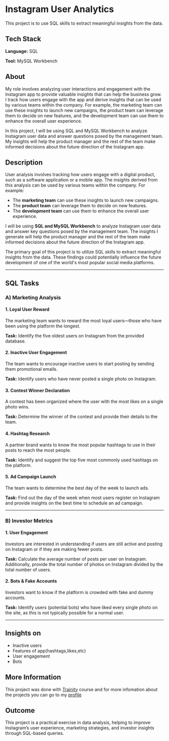 
# Instagram User Analytics
This project is to use SQL skills to extract meaningful insights from the data. 


## Tech Stack

**Language:** SQL

**Tool:** MySQL Workbench


## About

My role involves analyzing user interactions and engagement with the Instagram app to provide valuable insights that can help the business grow. I track how users engage with the app and derive insights that can be used by various teams within the company. For example, the marketing team can use these insights to launch new campaigns, the product team can leverage them to decide on new features, and the development team can use them to enhance the overall user experience.  

In this project, I will be using SQL and MySQL Workbench to analyze Instagram user data and answer questions posed by the management team. My insights will help the product manager and the rest of the team make informed decisions about the future direction of the Instagram app.


## Description


User analysis involves tracking how users engage with a digital product, such as a software application or a mobile app. The insights derived from this analysis can be used by various teams within the company. For example:
- The **marketing team** can use these insights to launch new campaigns.
- The **product team** can leverage them to decide on new features.
- The **development team** can use them to enhance the overall user experience.

I will be using **SQL and MySQL Workbench** to analyze Instagram user data and answer key questions posed by the management team. The insights I generate will help the product manager and the rest of the team make informed decisions about the future direction of the Instagram app.

The primary goal of this project is to utilize SQL skills to extract meaningful insights from the data. These findings could potentially influence the future development of one of the world's most popular social media platforms.

---

## SQL Tasks

### A) Marketing Analysis

#### 1. Loyal User Reward
The marketing team wants to reward the most loyal users—those who have been using the platform the longest.

**Task:** Identify the five oldest users on Instagram from the provided database.

#### 2. Inactive User Engagement
The team wants to encourage inactive users to start posting by sending them promotional emails.

**Task:** Identify users who have never posted a single photo on Instagram.

#### 3. Contest Winner Declaration
A contest has been organized where the user with the most likes on a single photo wins.

**Task:** Determine the winner of the contest and provide their details to the team.

#### 4. Hashtag Research
A partner brand wants to know the most popular hashtags to use in their posts to reach the most people.

**Task:** Identify and suggest the top five most commonly used hashtags on the platform.

#### 5. Ad Campaign Launch
The team wants to determine the best day of the week to launch ads.

**Task:** Find out the day of the week when most users register on Instagram and provide insights on the best time to schedule an ad campaign.

---

### B) Investor Metrics

#### 1. User Engagement
Investors are interested in understanding if users are still active and posting on Instagram or if they are making fewer posts.

**Task:** Calculate the average number of posts per user on Instagram. Additionally, provide the total number of photos on Instagram divided by the total number of users.

#### 2. Bots & Fake Accounts
Investors want to know if the platform is crowded with fake and dummy accounts.

**Task:** Identify users (potential bots) who have liked every single photo on the site, as this is not typically possible for a normal user.

---


## Insights on

- Inactive users
- Features of app(hashtags,likes,etc)
- User engagement
- Bots


## More Information

This project was done with [Trainity](https://trainity.in/data.html) course and for more infomation about the projects you can go to my [profile](https://trainity.space/recruitersProfile/public/66e52eb6fd616408e13b683f) 


## Outcome

This project is a practical exercise in data analysis, helping to improve Instagram’s user experience, marketing strategies, and investor insights through SQL-based queries.


